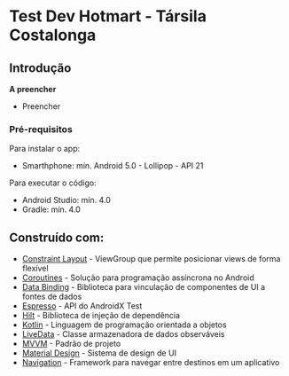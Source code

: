 # Test Dev Hotmart - Társila Costalonga
 
 
## Introdução

**A preencher**

- Preencher


### Pré-requisitos

Para instalar o app: 
- Smarthphone: mín. Android 5.0 - Lollipop - API 21


Para executar o código: 
- Android Studio: mín. 4.0
- Gradle: mín. 4.0

 
## Construído com:

* [Constraint Layout](https://developer.android.com/training/constraint-layout) - ViewGroup que permite posicionar views de forma flexível
* [Coroutines](https://developer.android.com/kotlin/coroutines) - Solução para programação assíncrona no Android
* [Data Binding](https://developer.android.com/topic/libraries/data-binding) - Biblioteca para vinculação de componentes de UI a fontes de dados
* [Espresso](https://developer.android.com/studio/test/espresso-test-recorder?hl=pt-br) - API do AndroidX Test
* [Hilt](https://developer.android.com/training/dependency-injection/hilt-android) - Biblioteca de injeção de dependência
* [Kotlin](https://kotlinlang.org/) - Linguagem de programação orientada a objetos
* [LiveData](https://developer.android.com/topic/libraries/architecture/livedata) - Classe armazenadora de dados observáveis
* [MVVM](https://developer.android.com/jetpack/guide) - Padrão de projeto
* [Material Design](https://material.io/) - Sistema de design de UI
* [Navigation](https://developer.android.com/guide/navigation/navigation-getting-started) - Framework para navegar entre destinos em um aplicativo


 
